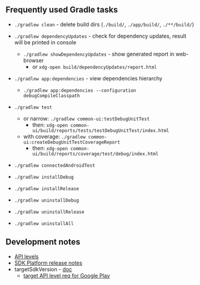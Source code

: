 ## Frequently used Gradle tasks

- `./gradlew clean` - delete build dirs (`./build/`, `./app/build/`, `./**/build/`)
- `./gradlew dependencyUpdates` - check for dependency updates, result will be printed in console
    - `./gradlew showDependencyUpdates` - show generated report in web-browser
        - or `xdg-open build/dependencyUpdates/report.html`
- `./gradlew app:dependencies` - view dependencies hierarchy
    - `./gradlew app:dependencies --configuration debugCompileClasspath`

- `./gradlew test`
    - or narrow: `./gradlew common-ui:testDebugUnitTest`
        - then: `xdg-open common-ui/build/reports/tests/testDebugUnitTest/index.html`
    - with coverage: `./gradlew common-ui:createDebugUnitTestCoverageReport`
        - then: `xdg-open common-ui/build/reports/coverage/test/debug/index.html`
- `./gradlew connectedAndroidTest`

- `./gradlew installDebug`
- `./gradlew installRelease`
- `./gradlew uninstallDebug`
- `./gradlew uninstallRelease`
- `./gradlew uninstallAll`


## Development notes

- [API levels](https://apilevels.com)
- [SDK Platform release notes](https://developer.android.com/tools/releases/platforms)
- targetSdkVersion - [doc](https://support.google.com/googleplay/android-developer/answer/9859152?rd=1#targetsdk)
    - [target API level req for Google Play](https://support.google.com/googleplay/android-developer/answer/11926878?sjid=12347168255939481243-EU)

